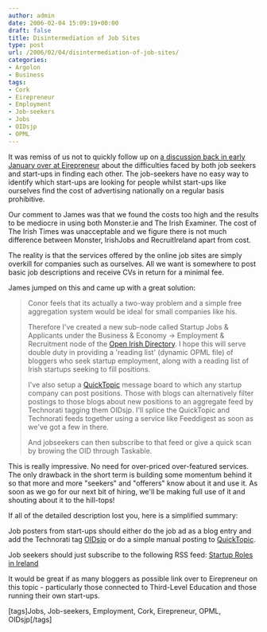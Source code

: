 ```yaml
---
author: admin
date: 2006-02-04 15:09:19+00:00
draft: false
title: Disintermediation of Job Sites
type: post
url: /2006/02/04/disintermediation-of-job-sites/
categories:
- Argolon
- Business
tags:
- Cork
- Eirepreneur
- Employment
- Job-seekers
- Jobs
- OIDsjp
- OPML
---
```


It was remiss of us not to quickly follow up on [a discussion back in early January over at Eirepreneur](http://eirepreneur.blogs.com/eirepreneur/2006/01/matching_startu.html) about the difficulties faced by both job seekers and start-ups in finding each other. The job-seekers have no easy way to identify which start-ups are looking for people whilst start-ups like ourselves find the cost of advertising nationally on a regular basis prohibitive.

Our comment to James was that we found the costs too high and the results to be mediocre in using both Monster.ie and The Irish Examiner. The cost of The Irish Times was unacceptable and we figure there is not much difference between Monster, IrishJobs and RecruitIreland apart from cost.

The reality is that the services offered by the online job sites are simply overkill for companies such as ourselves. All we want is somewhere to post basic job descriptions and receive CVs in return for a minimal fee.  

James jumped on this and came up with a great solution:



<blockquote>
Conor feels that its actually a two-way problem and a simple free aggregation system would be ideal for small companies like his. 

Therefore I've created a new sub-node called Startup Jobs & Applicants under the Business & Economy -> Employment & Recruitment node of the [Open Irish Directory](http://eurekaman.com/oid). I hope this will serve double duty in providing a 'reading list' (dynamic OPML file) of bloggers who seek startup employment, along with a reading list of Irish startups seeking to fill positions. 

I've also setup a [QuickTopic](http://www.quicktopic.com/34/H/wPDMumNLj59sa) message board to which any startup company can post positions. Those with blogs can alternatively filter postings to those blogs about new positions to an aggregate feed by Technorati tagging them OIDsjp. I'll splice the QuickTopic and Technorati feeds together using a service like Feeddigest as soon as we've got a few in there. 

And jobseekers can then subscribe to that feed or give a quick scan by browing the OID through Taskable.
</blockquote>



This is really impressive. No need for over-priced over-featured services. The only drawback in the short term is building some momentum behind it so that more and more "seekers" and "offerers" know about it and use it. As soon as we go for our next bit of hiring, we'll be making full use of it and shouting about it to the hill-tops!

If all of the detailed description lost you, here is a simplified summary:

Job posters from start-ups should either do the job ad as a blog entry and add the Technorati tag [OIDsjp](http://www.technorati.com/tag/OIDsjp) or do a simple manual posting to [QuickTopic](http://www.quicktopic.com/34/H/wPDMumNLj59sa).

Job seekers should just subscribe to the following RSS feed: [Startup Roles in Ireland](http://www.quicktopic.com/34/H/wPDMumNLj59sa.rss)

It would be great if as many bloggers as possible link over to Eirepreneur  on this topic - particularly those connected to Third-Level Education and those running their own start-ups. 

[tags]Jobs, Job-seekers, Employment, Cork, Eirepreneur, OPML, OIDsjp[/tags]
 
